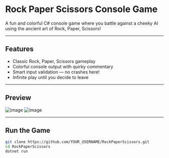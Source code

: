 # Rock Paper Scissors Console Game

A fun and colorful C# console game where you battle against a cheeky AI using the ancient art of Rock, Paper, Scissors!

---

## Features

- Classic Rock, Paper, Scissors gameplay
- Colorful console output with quirky commentary
- Smart input validation — no crashes here!
- Infinite play until you decide to leave

---

## Preview
![image](https://github.com/user-attachments/assets/6f22f2e8-698c-46ce-818f-6204e0b54755)
![image](https://github.com/user-attachments/assets/19647856-1f45-41bb-93be-42f5af2ad23d)

---

## Run the Game

```bash
git clone https://github.com/YOUR_USERNAME/RockPaperScissors.git
cd RockPaperScissors
dotnet run
